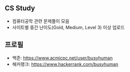 ## CS Study

* 컴퓨터공학 관련 문제풀이 모음
* 사이트별 중간 난이도(Gold, Medium, Level 3) 이상 업로드


## 프로필

* 백준: https://www.acmicpc.net/user/busyhuman
* 해커랭크: https://www.hackerrank.com/busyhuman
